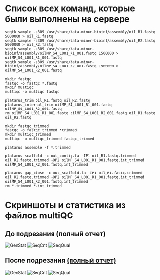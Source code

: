 # Список всех команд, которые были выполнены на сервере
```
seqtk sample -s309 /usr/share/data-minor-bioinf/assembly/oil_R1.fastq 5000000 > oil_R1.fastq
seqtk sample -s309 /usr/share/data-minor-bioinf/assembly/oil_R2.fastq 5000000 > oil_R2.fastq
seqtk sample -s309 /usr/share/data-minor-bioinf/assembly/oilMP_S4_L001_R1_001.fastq 1500000 > oilMP_S4_L001_R1_001.fastq
seqtk sample -s309 /usr/share/data-minor-bioinf/assembly/oilMP_S4_L001_R2_001.fastq 1500000 > oilMP_S4_L001_R2_001.fastq

mkdir fastqc
fastqc -o fastqc *.fastq
mkdir multiqc
multiqc -o multiqc fastqc

platanus_trim oil_R1.fastq oil_R2.fastq 
platanus_internal_trim oilMP_S4_L001_R1_001.fastq oilMP_S4_L001_R2_001.fastq 
rm oilMP_S4_L001_R1_001.fastq oilMP_S4_L001_R2_001.fastq oil_R1.fastq oil_R2.fastq

mkdir fastqc_trimmed
fastqc -o fastqc_trimmed *trimmed
mkdir multiqc_trimmed
multiqc -o multiqc_trimmed fastqc_trimmed

platanus assemble -f *.trimmed

platanus scaffold -c out_contig.fa -IP1 oil_R1.fastq.trimmed oil_R2.fastq.trimmed -OP2 oilMP_S4_L001_R1_001.fastq.int_trimmed oilMP_S4_L001_R2_001.fastq.int_trimmed

platanus gap_close -c out_scaffold.fa -IP1 oil_R1.fastq.trimmed oil_R2.fastq.trimmed -OP2 oilMP_S4_L001_R1_001.fastq.int_trimmed oilMP_S4_L001_R2_001.fastq.int_trimmed
rm *.trimmed *.int_trimmed
```

# Скриншоты и статистика из файлов multiQC
## До подрезания [(полный отчет)](https://github.com/sashkent3/hse21_hw1/blob/main/multiqc/multiqc_report.html)
![GenStat](https://user-images.githubusercontent.com/33320473/139153418-7ba71d98-7478-427a-82a7-2c754ef2d304.png)
![SeqCnt](https://user-images.githubusercontent.com/33320473/139153427-24e42738-3995-42b3-95b6-f5c1cc2b09eb.png)
![SeqQual](https://user-images.githubusercontent.com/33320473/139153434-3211c2b1-de69-402c-ba0f-147b64e0bcc8.png)
## После подрезания [(полный отчет)](https://github.com/sashkent3/hse21_hw1/blob/main/multiqc_trimmed/multiqc_report.html)
![GenStat](https://user-images.githubusercontent.com/33320473/139153501-4673ce41-13e8-4a9d-94a4-976a9f8de473.png)
![SeqCnt](https://user-images.githubusercontent.com/33320473/139153519-80a777a4-8a30-4668-9c4e-75310688b49f.png)
![SeqQual](https://user-images.githubusercontent.com/33320473/139153531-80cc6217-e602-442a-8aa2-46292517354c.png)
